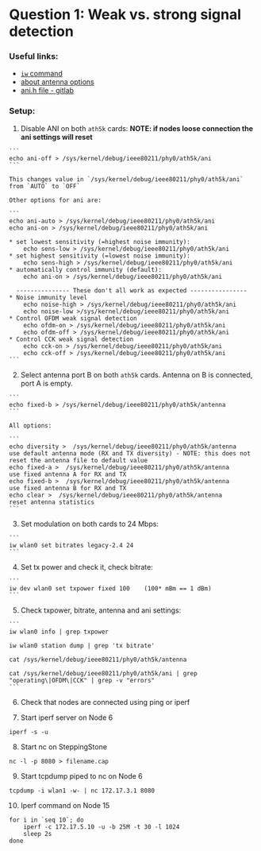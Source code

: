# Question 1: Weak vs. strong signal detection

### Useful links:
* [`iw` command](https://wireless.wiki.kernel.org/en/users/Documentation/iw)
* [about antenna options](https://sourceforge.net/p/android-x86/kernel/ci/604eeadd1880bddfb155369491cc13fb8d3f9df6/)
* [ani.h file - gitlab](https://gitlab.denx.de/marex/linux-denx/blob/b1cdc4670b9508fcd47a15fbd12f70d269880b37/drivers/net/wireless/ath/ath5k/ani.h)

### Setup:
  1. Disable ANI on both `ath5k` cards: **NOTE: if nodes loose connection the ani settings will reset**
  
    ```
    echo ani-off > /sys/kernel/debug/ieee80211/phy0/ath5k/ani
    ```
    
    This changes value in `/sys/kernel/debug/ieee80211/phy0/ath5k/ani` from `AUTO` to `OFF`
    
    Other options for ani are:
    
    ```
    echo ani-auto > /sys/kernel/debug/ieee80211/phy0/ath5k/ani
    echo ani-on > /sys/kernel/debug/ieee80211/phy0/ath5k/ani
    
    * set lowest sensitivity (=highest noise immunity):
        echo sens-low > /sys/kernel/debug/ieee80211/phy0/ath5k/ani
    * set highest sensitivity (=lowest noise immunity):
        echo sens-high > /sys/kernel/debug/ieee80211/phy0/ath5k/ani
    * automatically control immunity (default):
        echo ani-on > /sys/kernel/debug/ieee80211/phy0/ath5k/ani
        
      --------------- These don't all work as expected ----------------
    * Noise immunity level
        echo noise-high > /sys/kernel/debug/ieee80211/phy0/ath5k/ani
        echo noise-low >/sys/kernel/debug/ieee80211/phy0/ath5k/ani
    * Control OFDM weak signal detection
        echo ofdm-on > /sys/kernel/debug/ieee80211/phy0/ath5k/ani
        echo ofdm-off > /sys/kernel/debug/ieee80211/phy0/ath5k/ani
    * Control CCK weak signal detection
        echo cck-on > /sys/kernel/debug/ieee80211/phy0/ath5k/ani
        echo cck-off > /sys/kernel/debug/ieee80211/phy0/ath5k/ani
    ```
  
  
  2. Select antenna port B on both `ath5k` cards. Antenna on B is connected, port A is empty.

    ```
    echo fixed-b > /sys/kernel/debug/ieee80211/phy0/ath5k/antenna
    ```
    
    All options:
    
    ```
    echo diversity >  /sys/kernel/debug/ieee80211/phy0/ath5k/antenna     use default antenna mode (RX and TX diversity) - NOTE: this does not reset the antenna file to default value
    echo fixed-a >  /sys/kernel/debug/ieee80211/phy0/ath5k/antenna       use fixed antenna A for RX and TX
    echo fixed-b >  /sys/kernel/debug/ieee80211/phy0/ath5k/antenna       use fixed antenna B for RX and TX
    echo clear >  /sys/kernel/debug/ieee80211/phy0/ath5k/antenna         reset antenna statistics
    ```
    
  3. Set modulation on both cards to 24 Mbps:
    
    ```
    iw wlan0 set bitrates legacy-2.4 24
    ```
    
  4. Set tx power and check it, check bitrate:
    
    ```
    iw dev wlan0 set txpower fixed 100    (100* mBm == 1 dBm)
    ```
    
  5. Check txpower, bitrate, antenna and ani settings:
  
    ```
    iw wlan0 info | grep txpower
    
    iw wlan0 station dump | grep 'tx bitrate'
    
    cat /sys/kernel/debug/ieee80211/phy0/ath5k/antenna
    
    cat /sys/kernel/debug/ieee80211/phy0/ath5k/ani | grep "operating\|OFDM\|CCK" | grep -v "errors"
    ```
    
  6. Check that nodes are connected using ping or iperf
  
  7. Start iperf server on Node 6
  
  `iperf -s -u`
  
  8. Start nc on SteppingStone
  
  `nc -l -p 8080 > filename.cap`
  
  9. Start tcpdump piped to nc on Node 6
  
  `tcpdump -i wlan1 -w- | nc 172.17.3.1 8080`
  
  10. Iperf command on Node 15
  
  ```
  for i in `seq 10`; do 
      iperf -c 172.17.5.10 -u -b 25M -t 30 -l 1024
      sleep 2s
  done
  ```
